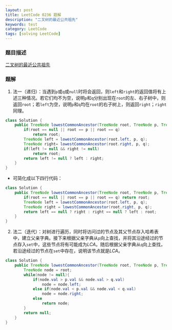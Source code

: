 ```yaml
---
layout: post
title: LeetCode 0236 题解
description: "二叉树的最近公共祖先"
keywords: test
category: LeetCode
tags: [solving LeetCode]
---
```


### 题目描述
[二叉树的最近公共祖先](https://leetcode-cn.com/problems/lowest-common-ancestor-of-a-binary-tree/)

### 题解
1. 法一（递归）：当遇到`p`或`q`或`null`时将会返回，则`left`和`right`的返回值将有上述三种情况。若它们均不为空，说明`p`和`q`分别出现在`root`的左、右子树中，则返回`root`；若`left`为空，说明`p`和`q`均在`root`的右子树上，则返回`right`；`right`同理。
```java
class Solution {
    public TreeNode lowestCommonAncestor(TreeNode root, TreeNode p, TreeNode q) {
        if(root == null || root == p || root == q)
            return root;
        TreeNode left = lowestCommonAncestor(root.left, p, q);
        TreeNode right= lowestCommonAncestor(root.right, p, q);
        if(left != null && right != null)
            return root;
        return left != null ? left : right; 
    }
}
```
* 可简化成以下四行代码：
```java
class Solution {
    public TreeNode lowestCommonAncestor(TreeNode root, TreeNode p, TreeNode q) {
        if(root == null || root == p || root == q) return root;
        TreeNode left = lowestCommonAncestor(root.left, p, q);
        TreeNode right = lowestCommonAncestor(root.right, p, q);
        return left == null ? right : right == null ? left : root;
    }
}
```
2. 法二（迭代）：对树进行遍历，同时将访问过的节点及其父节点存入哈希表中，建立父亲字典。接下来根据父亲字典从`p`向上查找，并将其沿途经过的节点存入`set`中，这些节点将有可能成为$LCA$。随后根据父亲字典从`q`向上查找，若沿途经过的节点在`set`中存在，说明该节点就是$LCA$。
```java
class Solution {
    public TreeNode lowestCommonAncestor(TreeNode root, TreeNode p, TreeNode q) {
        TreeNode node = root;
        while(node != null){
            if(node.val > p.val && node.val > q.val)
                node = node.left;
            else if(node.val < p.val && node.val < q.val)
                node = node.right;
            else
                return node;
        }
        return null;
    }
}
```